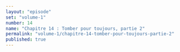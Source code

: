 ```yaml
---
layout: "episode"
set: "volume-1"
number: 14
name: "Chapitre 14 : Tomber pour toujours, partie 2"
permalink: "volume-1/chapitre-14-tomber-pour-toujours-partie-2"
published: true
---
```

